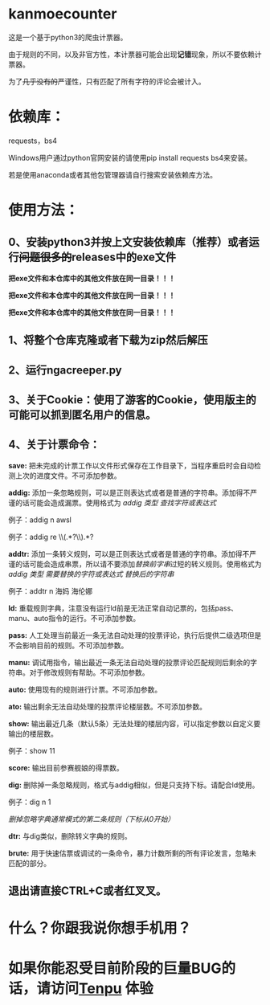 # kanmoecounter

这是一个基于python3的爬虫计票器。

由于规则的不同，以及非官方性，本计票器可能会出现**记错**现象，所以不要依赖计票器。

为了~~几乎没有的~~严谨性，只有匹配了所有字符的评论会被计入。

# 依赖库：

requests，bs4

Windows用户通过python官网安装的请使用pip install requests bs4来安装。

若是使用anaconda或者其他包管理器请自行搜索安装依赖库方法。



# 使用方法：

## 0、安装python3并按上文安装依赖库（推荐）或者运行~~问题很多的~~releases中的exe文件

**把exe文件和本仓库中的其他文件放在同一目录！！！**

**把exe文件和本仓库中的其他文件放在同一目录！！！**

**把exe文件和本仓库中的其他文件放在同一目录！！！**

## 1、将整个仓库克隆或者下载为zip然后解压

## 2、运行ngacreeper.py

## 3、关于Cookie：使用了游客的Cookie，使用版主的可能可以抓到匿名用户的信息。

## 4、关于计票命令：

**save:** 把未完成的计票工作以文件形式保存在工作目录下，当程序重启时会自动检测上次的进度文件。不可添加参数。

**addig:** 添加一条忽略规则，可以是正则表达式或者是普通的字符串。添加得不严谨的话可能会造成漏票。使用格式为 *addig 类型 查找字符或表达式*

例子：addig n awsl

例子：addig re \\\\(.\*?\\\\).\*?

**addtr:** 添加一条转义规则，可以是正则表达式或者是普通的字符串。添加得不严谨的话可能会造成串票，所以请不要添加*替换前字串*过短的转义规则。使用格式为 *addig 类型 需要替换的字符或表达式 替换后的字符串*

例子：addtr n 海妈 海伦娜

**ld:** 重载规则字典，注意没有运行ld前是无法正常自动记票的，包括pass、manu、auto指令的运行。不可添加参数。

**pass:** 人工处理当前最近一条无法自动处理的投票评论，执行后提供二级选项但是不会影响目前的规则。不可添加参数。

**manu:** 调试用指令，输出最近一条无法自动处理的投票评论匹配规则后剩余的字符串。对于修改规则有帮助。不可添加参数。

**auto:** 使用现有的规则进行计票。不可添加参数。

**ato:** 输出剩余无法自动处理的投票评论楼层数。不可添加参数。

**show:** 输出最近几条（默认5条）无法处理的楼层内容，可以指定参数以自定义要输出的楼层数。

例子：show 11

**score:** 输出目前参赛舰娘的得票数。

**dig:** 删除掉一条忽略规则，格式与addig相似，但是只支持下标。请配合ld使用。

例子：dig n 1

*删掉忽略字典通常模式的第二条规则（下标从0开始）*

**dtr:** 与dig类似，删除转义字典的规则。

**brute:** 用于快速估票或调试的一条命令，暴力计数所剩的所有评论发言，忽略未匹配的部分。

## 退出请直接CTRL+C或者红叉叉。

# 什么？你跟我说你想手机用？

# 如果你能忍受目前阶段的巨量BUG的话，请访问[Tenpu](http://tenpu.cf/kanmoecounter/b.htm) 体验
